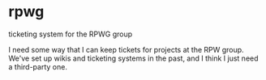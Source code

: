 # rpwg
ticketing system for the RPWG group

I need some way that I can keep tickets for projects at the RPW group.  We've set up wikis and ticketing systems in the past, and I think I just need a third-party one.
